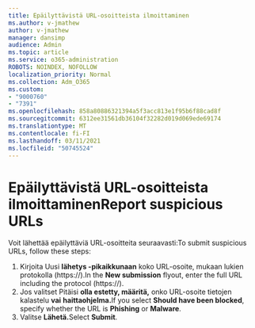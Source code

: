 ```yaml
---
title: Epäilyttävistä URL-osoitteista ilmoittaminen
ms.author: v-jmathew
author: v-jmathew
manager: dansimp
audience: Admin
ms.topic: article
ms.service: o365-administration
ROBOTS: NOINDEX, NOFOLLOW
localization_priority: Normal
ms.collection: Adm_O365
ms.custom:
- "9000760"
- "7391"
ms.openlocfilehash: 858a80886321394a5f3acc813e1f95b6f88cad8f
ms.sourcegitcommit: 6312ee31561db36104f32282d019d069ede69174
ms.translationtype: MT
ms.contentlocale: fi-FI
ms.lasthandoff: 03/11/2021
ms.locfileid: "50745524"
---
```

# <a name="report-suspicious-urls"></a><span data-ttu-id="4387e-102">Epäilyttävistä URL-osoitteista ilmoittaminen</span><span class="sxs-lookup"><span data-stu-id="4387e-102">Report suspicious URLs</span></span>

<span data-ttu-id="4387e-103">Voit lähettää epäilyttäviä URL-osoitteita seuraavasti:</span><span class="sxs-lookup"><span data-stu-id="4387e-103">To submit suspicious URLs, follow these steps:</span></span>

1. <span data-ttu-id="4387e-104">Kirjoita Uusi **lähetys -pikaikkunaan** koko URL-osoite, mukaan lukien protokolla (https://).</span><span class="sxs-lookup"><span data-stu-id="4387e-104">In the **New submission** flyout, enter the full URL including the protocol (https://).</span></span>
2. <span data-ttu-id="4387e-105">Jos valitset Pitäisi **olla estetty, määritä,** onko URL-osoite tietojen kalastelu **vai** **haittaohjelma.**</span><span class="sxs-lookup"><span data-stu-id="4387e-105">If you select **Should have been blocked**, specify whether the URL is **Phishing** or **Malware**.</span></span>
3. <span data-ttu-id="4387e-106">Valitse **Lähetä.**</span><span class="sxs-lookup"><span data-stu-id="4387e-106">Select **Submit**.</span></span>
